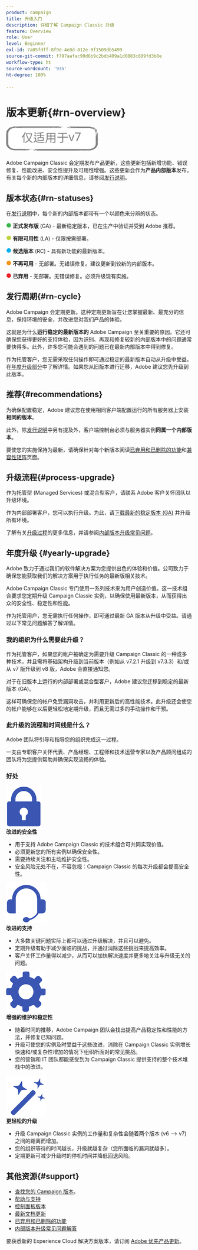 ```yaml
---
product: campaign
title: 升级入门
description: 详细了解 Campaign Classic 升级
feature: Overview
role: User
level: Beginner
exl-id: 7a05fdff-8f9d-4e8d-812e-0f1509db5499
source-git-commit: f797aafac99d6b9c2bdb409a1d0883c889fd3b0e
workflow-type: ht
source-wordcount: '935'
ht-degree: 100%

---
```


# 版本更新{#rn-overview}

![](../../assets/v7-only.svg)

Adobe Campaign Classic 会定期发布产品更新，这些更新包括新增功能、错误修复、性能改进、安全性提升及可用性增强。这些更新会作为&#x200B;**产品内部版本**&#x200B;发布。有关每个新的内部版本的详细信息，请参阅[发行说明](latest-release.md)。

## 版本状态{#rn-statuses}

在[发行说明](latest-release.md)中，每个新的内部版本都带有一个以颜色来分辨的状态。

![](assets/do-not-localize/green3.png) **正式发布版** (GA) - 最新稳定版本，已在生产中验证并受到 Adobe 推荐。

![](assets/do-not-localize/limited3.png) **有限可用性** (LA) - 仅限按需部署。

![](assets/do-not-localize/blue3.png) **候选版本** (RC) - 具有新功能的最新版本。

![](assets/do-not-localize/orange3.png) **不再可用** - 无部署。无错误修复。建议更新到较新的内部版本。

![](assets/do-not-localize/red3.png) **已弃用** - 无部署。无错误修复。必须升级现有实施。

## 发行周期{#rn-cycle}

Adobe Campaign 会定期更新。这种定期更新旨在让您掌握最新、最充分的信息，保持环境的安全，并改进您对我们产品的体验。

这就是为什么&#x200B;**运行稳定的最新版本的** Adobe Campaign 至关重要的原因。它还可确保您获得更好的支持体验，因为识别、再现和修复较新的内部版本中的问题通常要快得多。此外，许多您可能会遇到的问题已在最新内部版本中得到修复。

作为托管客户，您无需采取任何操作即可通过稳定的最新版本自动从升级中受益。在[年度升级部分](#yearly-upgrade)中了解详情。如果您从旧版本进行迁移，Adobe 建议您先升级到此版本。

## 推荐{#recommendations}

为确保配置稳定，Adobe 建议您在使用相同客户端配置运行的所有服务器上安装&#x200B;**相同的版本**。

此外，除[发行说明](latest-release.md)中另有提及外，客户端控制台必须与服务器实例&#x200B;**同属一个内部版本**。

要使您的实施保持为最新，请确保针对每个新版本阅读[已弃用和已删除的功能](../../rn/using/deprecated-features.md)和[兼容性矩阵](../../rn/using/compatibility-matrix.md)页面。

## 升级流程{#process-upgrade}

作为托管型 (Managed Services) 或混合型客户，请联系 Adobe 客户关怀团队以升级环境。

作为内部部署客户，您可以执行升级。为此，请[下载最新的稳定版本 (GA)](https://experience.adobe.com/#/downloads/content/software-distribution/en/campaign.html) 并升级所有环境。

了解有关[升级过程](../../production/using/build-upgrade.md)的更多信息，并请参阅[内部版本升级常见问题](../../platform/using/faq-build-upgrade.md)。

## 年度升级 {#yearly-upgrade}

Adobe 致力于通过我们的软件解决方案为您提供出色的体验和价值。公司致力于确保您能获取我们的解决方案用于执行任务的最新版相关技术。

Adobe Campaign Classic 专门使用一系列技术来为用户创造价值。这一技术组合要求您定期升级 Campaign Classic 实例，以确保使用最新版本，从而获得出众的安全性、稳定性和性能。

作为托管用户，您无需执行任何操作，即可通过最新 GA 版本从升级中受益。请通过以下常见问题解答了解详情。

### 我的组织为什么需要此升级？

作为托管客户，如果您的帐户被确定为需要升级 Campaign Classic 的一种或多种技术，并且需将基础架构升级到当前版本（例如从 v7.2.1 升级到 v7.3.3）和/或从 v7 版升级到 v8 版，Adobe 会直接通知您。

对于在旧版本上运行的内部部署或混合型客户，Adobe 建议您迁移到稳定的最新版本 (GA)。

这样可确保您的帐户免受漏洞攻击，并利用更新后的高性能技术。此升级还会使您的帐户能够在以后更轻松地定期升级，而且无需过多的手动操作和干预。

### 此升级的流程和时间线是什么？

Adobe 团队将引导和指导您的组织完成这一过程。

一支由专职客户关怀代表、产品经理、工程师和技术运营专家以及产品顾问组成的团队将为您提供帮助并确保实现流畅的体验。

### 好处

<tr>
  <td>
      <img alt="安全性" src="assets/do-not-localize/security.png"/>
    <div>
    <strong>改进的安全性</strong>
    </div>
    <ul>
    <li>用于支持 Adobe Campaign Classic 的技术组合可共同实现价值。</li>
    <li>必须更新您的所有实例以确保安全性。</li>
    <li>需要持续关注和主动维护安全性。</li>
    <li>安全风险无处不在，不容忽视：Campaign Classic 的每次升级都会提高安全性。</li>
    </ul>
  </td>

<td>
      <img alt="支持" src="assets/do-not-localize/support.png" />
    <div>
    <strong>改进的支持</strong>
    </div>
    <ul>
    <li>大多数关键问题实际上都可以通过升级解决，并且可以避免。</li>
    <li>定期升级有助于减少面临的挑战，并通过消除这些挑战来提高效率。</li>
    <li>客户关怀工作量得以减少，从而可以加快解决速度并更多地关注与升级无关的问题。</li>
    </ul>
  </td>
</tr>

<tr>
  <td>
      <img alt="维护" src="assets/do-not-localize/maintenance.png"/>
    <div>
    <strong>增强的维护和稳定性</strong>
    </div>
    <ul>
    <li>随着时间的推移，Adobe Campaign 团队会找出提高产品稳定性和性能的方法，并修复已知问题。</li>
    <li>升级可使您的实例及时受益于这些改进，消除在 Campaign Classic 实例增长快速和/或复杂性增加的情况下组织所面对的常见挑战。</li>
    <li>您的营销和 IT 团队都能感受到为 Campaign Classic 提供支持的整个技术堆栈中的改进。</li>
    </ul>
  </td>

<td>
      <img alt="内部版本升级" src="assets/do-not-localize/upgrades.png" />
    <div>
    <strong>更轻松的升级</strong>
    </a>
    </div>
    <ul>
    <li>升级 Campaign Classic 实例的工作量和复杂性会随着两个版本 (v6 --&gt; v7) 之间的距离而增加。</li>
    <li>您的组织等待的时间越长，升级就越复杂（您所面临的漏洞就越多）。</li>
    <li>定期更新可减少升级时的停机时间并降低回退风险。</li>
    </ul>
  </td>
</tr>
</table>

## 其他资源{#support}

* [查找您的 Campaign 版本](../../platform/using/launching-adobe-campaign.md#getting-your-campaign-version)。
* [帮助与支持](../../support.md)
* [控制面板版本](https://experienceleague.adobe.com/docs/control-panel/using/release-notes.html?lang=zh-Hans)
* [最新文档更新](../../rn/using/documentation-updates.md)
* [已弃用和已删除的功能](../../rn/using/deprecated-features.md)
* [内部版本升级常见问题解答](../../platform/using/faq-build-upgrade.md)

要获悉新的 Experience Cloud 解决方案版本，请订阅 [Adobe 优先产品更新](https://www.adobe.com/cn/subscription/priority-product-update.html)。
